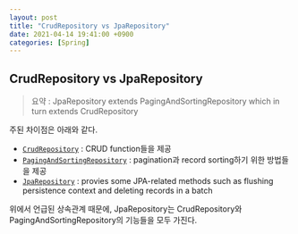 ```yaml
---
layout: post
title: "CrudRepository vs JpaRepository"
date: 2021-04-14 19:41:00 +0900
categories: [Spring]
---
```


## CrudRepository vs JpaRepository

> 요약 : JpaRepository extends PagingAndSortingRepository which in turn extends CrudRepository

주된 차이점은 아래와 같다.

- [`CrudRepository`](http://static.springsource.org/spring-data/data-commons/docs/current/api/org/springframework/data/repository/CrudRepository.html) : CRUD function들을 제공
- [`PagingAndSortingRepository`](http://static.springsource.org/spring-data/data-commons/docs/current/api/org/springframework/data/repository/PagingAndSortingRepository.html) : pagination과 record sorting하기 위한 방법들을 제공
- [`JpaRepository`](http://static.springsource.org/spring-data/data-jpa/docs/current/api/org/springframework/data/jpa/repository/JpaRepository.html) : provies some JPA-related methods such as flushing persistence context and deleting records in a batch

위에서 언급된 상속관계 때문에, JpaRepository는 CrudRepository와 PagingAndSortingRepository의 기능들을 모두 가진다. 

